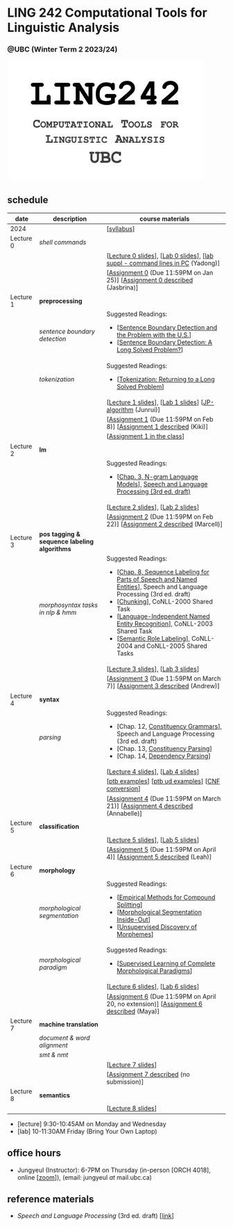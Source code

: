 # LING 242 Computational Tools for Linguistic Analysis 
### @UBC (Winter Term 2 2023/24)

![](https://raw.githubusercontent.com/jungyeul/computational-tools-for-linguistic-analysis-ubc/main/labs/LING242.png)


## schedule
| date |	description	 |course materials |
| ------------ | ------------ | ------------  |
| 2024 |  | [[syllabus](https://www.overleaf.com/read/twjqrgnvwzdq)] |
| Lecture 0 | *shell commands*  |  |
|  |   | [[Lecture 0 slides](https://www.overleaf.com/read/fqqrwxqkjmtb)], [[Lab 0 slides](https://www.overleaf.com/read/djddcbxmfqhj)], [[lab suppl - command lines in PC](https://docs.google.com/presentation/d/1KZxnS9p1-nAVYxKCkWT7EsyqbdiLRWvfjATUBZaAPcg/edit?usp=sharing) (Yadong)] |
|  |  |  [[Assignment 0](https://github.com/jungyeul/computational-tools-for-linguistic-analysis-ubc/blob/main/labs/lab0/lab0.ipynb) (Due 11:59PM on Jan 25)] [[Assignment 0 described](https://github.com/jungyeul/computational-tools-for-linguistic-analysis-ubc/blob/main/labs/lab0/lab0_description.ipynb) (Jasbrina)] |
| Lecture 1 | **preprocessing**  |  |
|   | *sentence boundary detection*   |   Suggested Readings:  <ul><li>[[Sentence Boundary Detection and the Problem with the U.S.](http://aclweb.org/anthology/N/N09/N09-2061.pdf)]</li><li>[[Sentence Boundary Detection: A Long Solved Problem?](http://aclweb.org/anthology/C/C12/C12-2096.pdf)]</li></ul> |
|  |  *tokenization*  |  Suggested Readings:  <ul><li>[[Tokenization: Returning to a Long Solved Problem](http://aclweb.org/anthology/P/P12/P12-2074.pdf)]</li></ul>  |
|  |   | [[Lecture 1 slides](https://www.overleaf.com/read/scpjfcgjvqyt)], [[Lab 1 slides](https://www.overleaf.com/read/nfnzdfpcvnqq)] [[JP-algorithm](./labs/lab1/jp/jp-algorithm-ling242.ipynb) (Junrui)]  |
|  |  |  [[Assignment 1](./labs/lab1/lab1.ipynb) (Due 11:59PM on Feb 8)] [[Assignment 1 described](./labs/lab1/lab1_description.ipynb) (Kiki)] |
|  |  |  [[Assignment 1 in the class](https://colab.research.google.com/drive/19gdnQ1K6O2aVYX3adWLfXZJ5_AO5jrPH?usp=sharing)] |
| Lecture 2  | **lm**  |  |
|   |   | Suggested Readings:  <ul><li>[[Chap. 3, N-gram Language Models](https://web.stanford.edu/~jurafsky/slp3/3.pdf)], [Speech and Language Processing (3rd ed. draft)](https://web.stanford.edu/~jurafsky/slp3/)</li></ul>  |
|  |   | [[Lecture 2 slides](https://www.overleaf.com/read/fwxbpssbqkkm)], [[Lab 2 slides](https://www.overleaf.com/read/zkqkxkvjdrrb)]  |
|  |  |  [[Assignment 2](./labs/lab2/lab2.ipynb) (Due 11:59PM on Feb 22)] [[Assignment 2 described](./labs/lab2/lab2_description.ipynb) (Marcell)] |
| Lecture 3 | **pos tagging & sequence labeling algorithms**  | |
|  | *morphosyntax tasks in nlp & hmm* |  Suggested Readings:  <ul><li>[[Chap. 8, Sequence Labeling for Parts of Speech and Named Entities](https://web.stanford.edu/~jurafsky/slp3/8.pdf)], Speech and Language Processing (3rd ed. draft)</li>  <li>[[Chunking](https://www.clips.uantwerpen.be/conll2000/chunking/)], CoNLL-2000 Shared Task</li> <li>[[Language-Independent Named Entity Recognition](https://www.clips.uantwerpen.be/conll2003/ner/)], CoNLL-2003 Shared Task</li><li>[[Semantic Role Labeling](http://www.lsi.upc.edu/~srlconll/)], CoNLL-2004 and CoNLL-2005 Shared Tasks</li> </ul>  |
|  |   | [[Lecture 3 slides](https://www.overleaf.com/read/hxwyvymgyxsy)], [[Lab 3 slides](https://www.overleaf.com/read/drrppbcnfdhy)] |
|  |   | [[Assignment 3](./labs/lab3/lab3.ipynb) (Due 11:59PM on March 7)] [[Assignment 3 described](./labs/lab3/lab3_description.ipynb) (Andrew)] |
| Lecture 4 | **syntax**  | |
|  | *parsing* |  Suggested Readings:  <ul><li>[Chap. 12, [Constituency Grammars](https://web.stanford.edu/~jurafsky/slp3/12.pdf)], Speech and Language Processing (3rd ed. draft)</li>   <li>[Chap. 13, [Constituency Parsing](https://web.stanford.edu/~jurafsky/slp3/13.pdf)]</li>   <li>[Chap. 14, [Dependency Parsing](https://web.stanford.edu/~jurafsky/slp3/14.pdf)]</li> </ul>  |
|  |   | [[Lecture 4 slides](https://www.overleaf.com/read/qbymzwsmjrxf)], [[Lab 4 slides](https://www.overleaf.com/read/vcxhmpjgnwzf)] |
||| [[ptb examples](./labs/lab4/ptb-examples.ipynb)] [[ptb ud examples](./labs/UD.pdf)] [[CNF conversion](./labs/lab4/ling242_syntax.ipynb)] |
||| [[Assignment 4](./labs/lab4/lab4.ipynb) (Due 11:59PM on March 21)] [[Assignment 4 described](./labs/lab4/lab4_description.ipynb) (Annabelle)]  |
| Lecture 5 | **classification**  | |
|  |  | [[Lecture 5 slides](https://www.overleaf.com/read/mmxnxpbkrgmh)], [[Lab 5 slides](https://www.overleaf.com/read/qtfbvxhdqvnv)] |
|  |   | [[Assignment 5](./labs/lab5/lab5.ipynb) (Due 11:59PM on April 4)] [[Assignment 5 described](./labs/lab5/lab5_description.ipynb) (Leah)]  |
| Lecture 6 | **morphology**  | |
|  | *morphological segmentation*  | Suggested Readings:  <ul><li>[[Empirical Methods for Compound Splitting](http://www.aclweb.org/anthology/E03-1076)]</li> <li>[[Morphological Segmentation Inside-Out](https://www.aclweb.org/anthology/D16-1256/)]</li><li>[[Unsupervised Discovery of Morphemes](http://aclweb.org/anthology/W02-0603)]</li></ul>  |
|  | *morphological paradigm* | Suggested Readings:  <ul><li>[[Supervised Learning of Complete Morphological Paradigms](https://www.aclweb.org/anthology/N13-1138)]</li></ul>  |
| |   | [[Lecture 6 slides](https://www.overleaf.com/read/dddsbnghbhwd)], [[Lab 6 slides](https://www.overleaf.com/read/pcpsmmyvfktw)] |
|  |   | [[Assignment 6](https://github.com/jungyeul/computational-tools-for-linguistic-analysis-ubc/blob/main/labs/lab6/lab6.ipynb) (Due 11:59PM on April 20, no extension)] [[Assignment 6 described](https://github.com/jungyeul/computational-tools-for-linguistic-analysis-ubc/blob/main/labs/lab6/lab6_description.ipynb) (Maya)]  |
| Lecture 7 | **machine translation**  | |
|  | *document & word alignment*  |  |
|  | *smt & nmt* |  |
|   |   | [[Lecture 7 slides](https://www.overleaf.com/read/pkcygpwhfmcy)] |
|  |   | [[Assignment 7 described](https://github.com/jungyeul/computational-tools-for-linguistic-analysis-ubc/blob/main/labs/lab7/lab7_description.ipynb) (no submission)]  |
| Lecture 8 | **semantics**  | |
|   |   | [[Lecture 8 slides](https://www.overleaf.com/read/fvkxznrnrnhw#e6e075)] |





- [lecture] 9:30-10:45AM on Monday and Wednesday 
- [lab] 10-11:30AM Friday (Bring Your Own Laptop)


## office hours
* Jungyeul (Instructor): 6-7PM on Thursday (in-person [ORCH 4018], online [[zoom](https://ubc.zoom.us/j/4232149833?pwd=NDRpUFR4VjVWM2Qyd2sweGpNaFBadz09)]), (email: jungyeul _at_ mail.ubc.ca)

## reference materials
* _Speech and Language Processing_ (3rd ed. draft) [[link](https://web.stanford.edu/~jurafsky/slp3/)]
